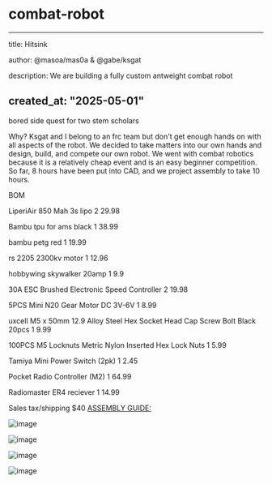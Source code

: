 # combat-robot
---
title: Hitsink

author: @masoa/mas0a & @gabe/ksgat

description: We are building a fully custom antweight combat robot

created_at: "2025-05-01"
---


bored side quest for two stem scholars



Why?  Ksgat and I belong to an frc team but don't get enough hands on with all aspects of the robot.  We decided to take matters into our own hands and design, build, and compete our own robot.  We went with combat robotics because it is a relatively cheap event and is an easy beginner competition.  So far, 8 hours have been put into CAD, and we project assembly to take 10 hours.


BOM


LiperiAir 850 Mah 3s lipo	2	29.98

Bambu tpu for ams black	1	38.99

bambu petg red	1	19.99

rs 2205 2300kv motor	1	12.96

hobbywing skywalker 20amp	1	9.9

30A ESC Brushed Electronic Speed 
Controller	2	19.98

5PCS Mini N20 Gear Motor DC 3V-6V	1	8.99

uxcell M5 x 50mm 12.9 Alloy Steel Hex Socket Head Cap Screw Bolt Black 20pcs	1	9.99

100PCS M5 Locknuts Metric Nylon Inserted Hex Lock Nuts	1	5.99

Tamiya Mini Power Switch (2pk)	1	2.45

Pocket Radio Controller (M2)	1	64.99

Radiomaster ER4 reciever	1	14.99

Sales tax/shipping	$40
[ASSEMBLY GUIDE:
]([url](https://github.com/ksgat/combat-robot/blob/main/build%20guide/Combat%20Bot%20Assembly.pdf))

![image](https://github.com/user-attachments/assets/ef175886-0d0e-41c9-ae1a-6273b7dfea27)

![image](https://github.com/user-attachments/assets/6fa741d1-c9b2-4b02-b2bc-84d3b64e13d7)

![image](https://github.com/user-attachments/assets/1b6807af-e484-4391-93f1-d3d5a69df24e)

![image](https://github.com/user-attachments/assets/916f55c0-5e0b-44b0-b756-92522b7553bd)


